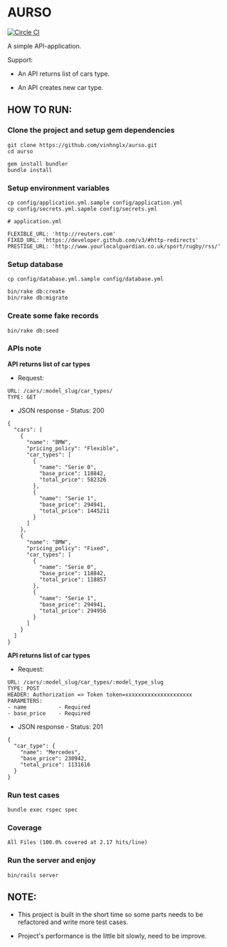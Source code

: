 # AURSO

[![Circle CI](https://circleci.com/gh/vinhnglx/aurso.svg?style=svg)](https://circleci.com/gh/vinhnglx/aurso)

A simple API-application.

Support:

- An API returns list of cars type.

- An API creates new car type.

## HOW TO RUN:

### Clone the project and setup gem dependencies

```
git clone https://github.com/vinhnglx/aurso.git
cd aurso
```

```
gem install bundler
bundle install
```

### Setup environment variables

```
cp config/application.yml.sample config/application.yml
cp config/secrets.yml.sapmle config/secrets.yml
```

```
# application.yml

FLEXIBLE_URL: 'http://reuters.com'
FIXED_URL: 'https://developer.github.com/v3/#http-redirects'
PRESTIGE_URL: 'http://www.yourlocalguardian.co.uk/sport/rugby/rss/'
```

### Setup database

```
cp config/database.yml.sample config/database.yml
```

```
bin/rake db:create
bin/rake db:migrate
```

### Create some fake records

```
bin/rake db:seed
```

### APIs note

**API returns list of car types**

- Request:

```
URL: /cars/:model_slug/car_types/
TYPE: GET
```

- JSON response - Status: 200

```
{
  "cars": [
    {
      "name": "BMW",
      "pricing_policy": "Flexible",
      "car_types": [
        {
          "name": "Serie 0",
          "base_price": 118842,
          "total_price": 582326
        },
        {
          "name": "Serie 1",
          "base_price": 294941,
          "total_price": 1445211
        }
      ]
    },
    {
      "name": "BMW",
      "pricing_policy": "Fixed",
      "car_types": [
        {
          "name": "Serie 0",
          "base_price": 118842,
          "total_price": 118857
        },
        {
          "name": "Serie 1",
          "base_price": 294941,
          "total_price": 294956
        }
      ]
    }
  ]
}
```

**API returns list of car types**

- Request:

```
URL: /cars/:model_slug/car_types/:model_type_slug
TYPE: POST
HEADER: Authorization => Token token=xxxxxxxxxxxxxxxxxxxxx
PARAMETERS:
- name          - Required
- base_price    - Required
```

- JSON response - Status: 201

```
{
  "car_type": {
    "name": "Mercedes",
    "base_price": 230942,
    "total_price": 1131616
  }
}
```

### Run test cases

```
bundle exec rspec spec
```

### Coverage

```
All Files (100.0% covered at 2.17 hits/line)
```

### Run the server and enjoy

```
bin/rails server
```

## NOTE:

- This project is built in the short time so some parts needs to be refactored and write more test cases.

- Project's performance is the little bit slowly, need to be improve.
